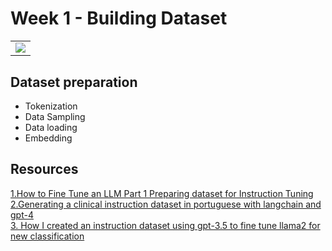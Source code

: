 # Week 1 - Building Dataset

<table align="rights">
  <td align="center"><a target="_blank" href="[https://colab.research.google.com/drive/1h1Tp4swRd3Vmnfx5I4WeakSrIReZsUax#scrollTo=-Or0LmaZMh91](https://colab.research.google.com/drive/1GH8PW9-zAe4cXEZyOIE-T9uHXblIldAg?usp=sharing#scrollTo=-1RhGdeA8nVk)">
        <img src="https://i.ibb.co/2P3SLwK/colab.png"  style="padding-bottom:0.2px;" /></a></td>
</table>


## Dataset preparation
- Tokenization
- Data Sampling
- Data loading
- Embedding



## Resources

[1.How to Fine Tune an LLM Part 1 Preparing dataset for Instruction Tuning](https://wandb.ai/capecape/alpaca_ft/reports/How-to-Fine-Tune-an-LLM-Part-1-Preparing-a-Dataset-for-Instruction-Tuning--Vmlldzo1NTcxNzE2)  
[2.Generating a clinical instruction dataset in portuguese with langchain and gpt-4](https://solano-todeschini.medium.com/generating-a-clinical-instruction-dataset-in-portuguese-with-langchain-and-gpt-4-6ee9abfa41ae)  
[3. How I created an instruction dataset using gpt-3.5 to fine tune llama2 for new classification](https://medium.com/@kshitiz.sahay26/how-i-created-an-instruction-dataset-using-gpt-3-5-to-fine-tune-llama-2-for-news-classification-ed02fe41c81f)  
